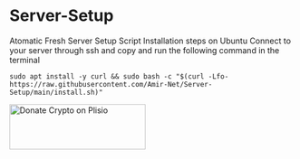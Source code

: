 # Server-Setup
Atomatic Fresh Server Setup Script
Installation steps on Ubuntu
Connect to your server through ssh and copy and run the following command in the terminal
```
sudo apt install -y curl && sudo bash -c "$(curl -Lfo- https://raw.githubusercontent.com/Amir-Net/Server-Setup/main/install.sh)"
```
<a href="https://plisio.net/donate/f_9qcQRU" target="_blank"><img src="https://plisio.net/img/donate/donate_light_icons_color.png" alt="Donate Crypto on Plisio" width="240" height="80" /></a>
